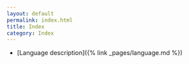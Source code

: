 ```yaml
---
layout: default
permalink: index.html
title: Index
category: Index
---
```


- [Language description]({% link _pages/language.md %})

